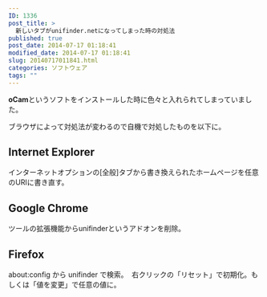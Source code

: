 ```yaml
---
ID: 1336
post_title: >
  新しいタブがunifinder.netになってしまった時の対処法
published: true
post_date: 2014-07-17 01:18:41
modified_date: 2014-07-17 01:18:41
slug: 20140717011841.html
categories: ソフトウェア
tags: ""
---
```

<b>oCam</b>というソフトをインストールした時に色々と入れられてしまっていました。
<!--more-->
ブラウザによって対処法が変わるので自機で対処したものを以下に。

<h2>Internet Explorer</h2>
インターネットオプションの[全般]タブから書き換えられたホームページを任意のURIに書き直す。

<h2>Google Chrome</h2>
ツールの拡張機能からunifinderというアドオンを削除。

<h2>Firefox</h2>
about:config から unifinder で検索。
<img alt="" src="[cfview name='img_1']">
右クリックの「リセット」で初期化。もしくは「値を変更」で任意の値に。
